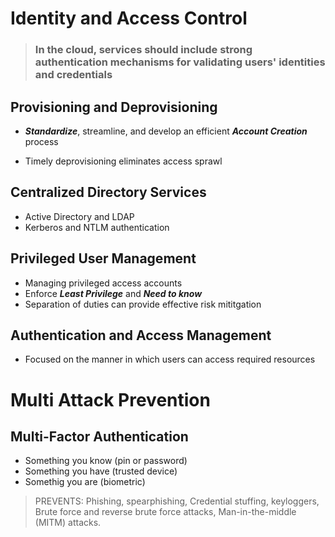 # Identity and Access Control

> ### In the cloud, services should include strong authentication mechanisms for validating users' identities and credentials

## Provisioning and Deprovisioning

- ***Standardize***, streamline, and develop an efficient ***Account Creation*** process

- Timely deprovisioning eliminates access sprawl

## Centralized Directory Services

- Active Directory and LDAP
- Kerberos and NTLM authentication

## Privileged User Management

- Managing privileged access accounts
- Enforce ***Least Privilege*** and ***Need to know***
- Separation of duties can provide effective risk mititgation

## Authentication and Access Management
- Focused on the manner in which users can access required resources

# Multi Attack Prevention

## Multi-Factor Authentication

- Something you know (pin or password)
- Something you have (trusted device)
- Somethig you are (biometric)

> PREVENTS: Phishing, spearphishing, Credential stuffing, keyloggers, Brute force and reverse brute force attacks, Man-in-the-middle (MITM) attacks.